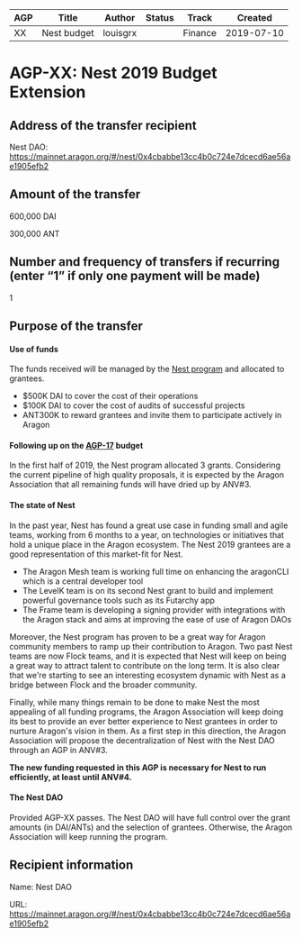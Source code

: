 
| AGP | Title | Author | Status | Track   | Created |
|-----|-------|---------------------------|--------|---------|---------|
| XX  | Nest budget |   louisgrx |      | Finance | 2019-07-10       |


# AGP-XX: Nest 2019 Budget Extension

## Address of the transfer recipient

Nest DAO: https://mainnet.aragon.org/#/nest/0x4cbabbe13cc4b0c724e7dcecd6ae56ae1905efb2

## Amount of the transfer

600,000 DAI 

300,000 ANT

## Number and frequency of transfers if recurring (enter “1” if only one payment will be made)

1

## Purpose of the transfer

#### Use of funds
The funds received will be managed by the [Nest program](https://github.com/aragon/nest) and allocated to grantees. 

- $500K DAI  to cover the cost of their operations
- $100K DAI to cover the cost of audits of successful projects
- ANT300K to reward grantees and invite them to participate actively in Aragon

#### Following up on the [AGP-17](https://github.com/aragon/AGPs/blob/master/AGPs/AGP-17.md) budget
In the first half of 2019, the Nest program allocated 3 grants. Considering the current pipeline of high quality proposals, it is expected by the Aragon Association that all remaining funds will have dried up by ANV#3.

#### The state of Nest

In the past year, Nest has found a great use case in funding small and agile teams, working from 6 months to a year, on technologies or initiatives that hold a unique place in the Aragon ecosystem. The Nest 2019 grantees are a good representation of this market-fit for Nest. 
- The Aragon Mesh team is working full time on enhancing the aragonCLI which is a central developer tool
- The LevelK team is on its second Nest grant to build and implement powerful governance tools such as its Futarchy app
- The Frame team is developing a signing provider with integrations with the Aragon stack and aims at improving the ease of use of Aragon DAOs

Moreover, the Nest program has proven to be a great way for Aragon community members to ramp up their contribution to Aragon. Two past Nest teams are now Flock teams, and it is expected that Nest will keep on being a great way to attract talent to contribute on the long term. It is also clear that we're starting to see an interesting ecosystem dynamic with Nest as a bridge between Flock and the broader community.

Finally, while many things remain to be done to make Nest the most appealing of all funding programs, the Aragon Association will keep doing its best to provide an ever better experience to Nest grantees in order to nurture Aragon's vision in them. As a first step in this direction, the Aragon Association will propose the decentralization of Nest with the Nest DAO through an AGP in ANV#3.

**The new funding requested in this AGP is necessary for Nest to run efficiently, at least until ANV#4.**

#### The Nest DAO
Provided AGP-XX passes. The Nest DAO will have full control over the grant amounts (in DAI/ANTs) and the selection of grantees. Otherwise, the Aragon Association will keep running the program.


## Recipient information
 
Name: Nest DAO

URL: https://mainnet.aragon.org/#/nest/0x4cbabbe13cc4b0c724e7dcecd6ae56ae1905efb2

